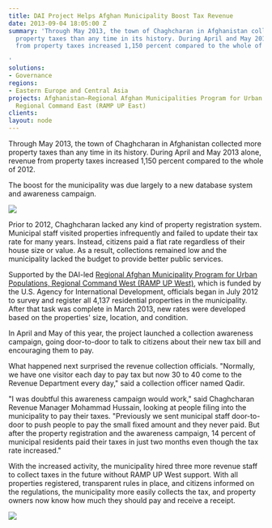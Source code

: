 ```yaml
---
title: DAI Project Helps Afghan Municipality Boost Tax Revenue
date: 2013-09-04 18:05:00 Z
summary: 'Through May 2013, the town of Chaghcharan in Afghanistan collected more
  property taxes than any time in its history. During April and May 2013 alone, revenue
  from property taxes increased 1,150 percent compared to the whole of 2012.

'
solutions:
- Governance
regions:
- Eastern Europe and Central Asia
projects: Afghanistan—Regional Afghan Municipalities Program for Urban Populations,
  Regional Command East (RAMP UP East)
clients: 
layout: node
---
```


Through May 2013, the town of Chaghcharan in Afghanistan collected more property taxes than any time in its history. During April and May 2013 alone, revenue from property taxes increased 1,150 percent compared to the whole of 2012.

The boost for the municipality was due largely to a new database system and awareness campaign.

![][1]

Prior to 2012, Chaghcharan lacked any kind of property registration system. Municipal staff visited properties infrequently and failed to update their tax rate for many years. Instead, citizens paid a flat rate regardless of their house size or value. As a result, collections remained low and the municipality lacked the budget to provide better public services.

Supported by the DAI-led [Regional Afghan Municipality Program for Urban Populations, Regional Command West (RAMP UP West)][2], which is funded by the U.S. Agency for International Development, officials began in July 2012 to survey and register all 4,137 residential properties in the municipality. After that task was complete in March 2013, new rates were developed based on the properties' size, location, and condition.

In April and May of this year, the project launched a collection awareness campaign, going door-to-door to talk to citizens about their new tax bill and encouraging them to pay.

What happened next surprised the revenue collection officials. "Normally, we have one visitor each day to pay tax but now 30 to 40 come to the Revenue Department every day," said a collection officer named Qadir.

"I was doubtful this awareness campaign would work," said Chaghcharan Revenue Manager Mohammad Hussain, looking at people filing into the municipality to pay their taxes. "Previously we sent municipal staff door-to-door to push people to pay the small fixed amount and they never paid. But after the property registration and the awareness campaign, 14 percent of municipal residents paid their taxes in just two months even though the tax rate increased."

With the increased activity, the municipality hired three more revenue staff to collect taxes in the future without RAMP UP West support. With all properties registered, transparent rules in place, and citizens informed on the regulations, the municipality more easily collects the tax, and property owners now know how much they should pay and receive a receipt.

![][3]

[1]: https://assetify-dai.com/news/RampUPWestPic.jpg
[2]: /our-work/projects/afghanistan-regional-afghan-municipalities-program-urban-populations-regional
[3]: https://assetify-dai.com/news/RUWest2.jpg
